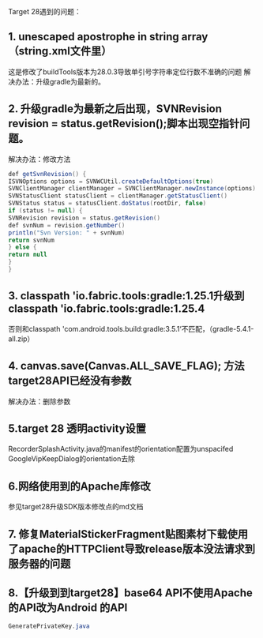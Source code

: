 
Target 28遇到的问题：
## 1. unescaped apostrophe in string array （string.xml文件里）
这是修改了buildTools版本为28.0.3导致单引号字符串定位行数不准确的问题
解决办法：升级gradle为最新的。
## 2. 升级gradle为最新之后出现，SVNRevision revision = status.getRevision();脚本出现空指针问题。
解决办法：修改方法
```java
def getSvnRevision() {
ISVNOptions options = SVNWCUtil.createDefaultOptions(true)
SVNClientManager clientManager = SVNClientManager.newInstance(options)
SVNStatusClient statusClient = clientManager.getStatusClient()
SVNStatus status = statusClient.doStatus(rootDir, false)
if (status != null) {
SVNRevision revision = status.getRevision()
def svnNum = revision.getNumber()
println("Svn Version: " + svnNum)
return svnNum
} else {
return null
}
}
```
## 3. classpath 'io.fabric.tools:gradle:1.25.1升级到classpath 'io.fabric.tools:gradle:1.25.4
否则和classpath 'com.android.tools.build:gradle:3.5.1‘不匹配，（gradle-5.4.1-all.zip）
## 4. canvas.save(Canvas.ALL_SAVE_FLAG); 方法target28API已经没有参数
解决办法：删除参数
## 5.target 28 透明activity设置
RecorderSplashActivity.java的manifest的orientation配置为unspacifed
GoogleVipKeepDialog的orientation去除
## 6.网络使用到的Apache库修改
参见target28升级SDK版本修改点的md文档
## 7. 修复MaterialStickerFragment贴图素材下载使用了apache的HTTPClient导致release版本没法请求到服务器的问题
## 8.【升级到到target28】base64 API不使用Apache的API改为Android 的API
```java
GeneratePrivateKey.java
```